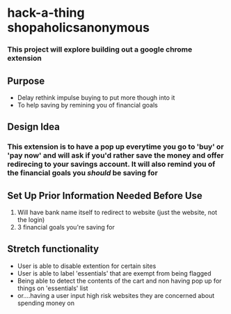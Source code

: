 # hack-a-thing shopaholicsanonymous
### This project will explore building out a google chrome extension

## Purpose 
- Delay rethink impulse buying to put more though into it 
- To help saving by remining you of financial goals

## Design Idea
### This extension is to have a pop up everytime you go to 'buy' or 'pay now' and will ask if you'd rather save the money and offer redirecing to your savings account. It will also remind you of the financial goals you *should* be saving for

## Set Up Prior Information Needed Before Use
1.  Will have bank name itself to redirect to website (just the website, not the login)
2. 3 financial goals you're saving for

## Stretch functionality
- User is able to disable extention for certain sites
- User is able to label 'essentials' that are exempt from being flagged
- Being able to detect the contents of the cart and non having pop up for things on 'essentials' list
- or....having a user input high risk websites they are concerned about spending money on
